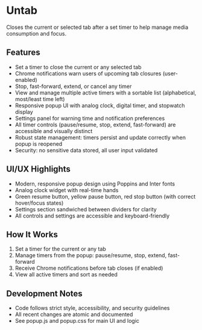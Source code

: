 # Untab

Closes the current or selected tab after a set timer to help manage media consumption and focus.

## Features

- Set a timer to close the current or any selected tab
- Chrome notifications warn users of upcoming tab closures (user-enabled)
- Stop, fast-forward, extend, or cancel any timer
- View and manage multiple active timers with a sortable list (alphabetical, most/least time left)
- Responsive popup UI with analog clock, digital timer, and stopwatch display
- Settings panel for warning time and notification preferences
- All timer controls (pause/resume, stop, extend, fast-forward) are accessible and visually distinct
- Robust state management: timers persist and update correctly when popup is reopened
- Security: no sensitive data stored, all user input validated

## UI/UX Highlights

- Modern, responsive popup design using Poppins and Inter fonts
- Analog clock widget with real-time hands
- Green resume button, yellow pause button, red stop button (with correct hover/focus states)
- Settings section sandwiched between dividers for clarity
- All controls and settings are accessible and keyboard-friendly

## How It Works

1. Set a timer for the current or any tab
2. Manage timers from the popup: pause/resume, stop, extend, fast-forward
3. Receive Chrome notifications before tab closes (if enabled)
4. View all active timers and sort as needed

## Development Notes

- Code follows strict style, accessibility, and security guidelines
- All recent changes are atomic and documented
- See popup.js and popup.css for main UI and logic
